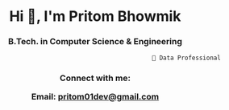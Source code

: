 <h1 align="center">Hi 👋, I'm Pritom Bhowmik</h1>
<h3 align="center"> B.Tech. in Computer Science & Engineering </h3>
                         
                         
                         
                         
                        
                                                       🔭 Data Professional



<h3 align="center">Connect with me:
 
Email: pritom01dev@gmail.com </h3>
<p align="center">
</p>









